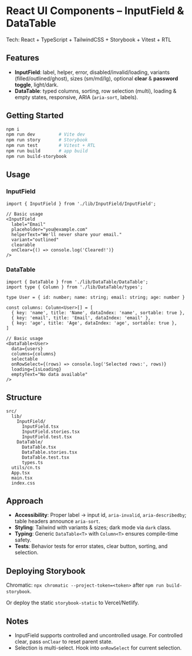 # React UI Components – InputField & DataTable

Tech: React + TypeScript + TailwindCSS + Storybook + Vitest + RTL

## Features
- **InputField**: label, helper, error, disabled/invalid/loading, variants (filled/outlined/ghost), sizes (sm/md/lg), optional **clear** & **password toggle**, light/dark.
- **DataTable**: typed columns, sorting, row selection (multi), loading & empty states, responsive, ARIA (`aria-sort`, labels).

## Getting Started
```bash
npm i
npm run dev         # Vite dev
npm run story       # Storybook
npm run test        # Vitest + RTL
npm run build       # app build
npm run build-storybook
```

## Usage

### InputField
```tsx
import { InputField } from './lib/InputField/InputField';

// Basic usage
<InputField 
  label="Email" 
  placeholder="you@example.com" 
  helperText="We'll never share your email." 
  variant="outlined"
  clearable
  onClear={() => console.log('Cleared!')}
/>
```

### DataTable
```tsx
import { DataTable } from './lib/DataTable/DataTable';
import type { Column } from './lib/DataTable/types';

type User = { id: number; name: string; email: string; age: number }

const columns: Column<User>[] = [
  { key: 'name', title: 'Name', dataIndex: 'name', sortable: true },
  { key: 'email', title: 'Email', dataIndex: 'email' },
  { key: 'age', title: 'Age', dataIndex: 'age', sortable: true },
]

// Basic usage
<DataTable<User> 
  data={users} 
  columns={columns} 
  selectable 
  onRowSelect={(rows) => console.log('Selected rows:', rows)}
  loading={isLoading}
  emptyText="No data available"
/>
```

## Structure
```
src/
  lib/
    InputField/
      InputField.tsx
      InputField.stories.tsx
      InputField.test.tsx
    DataTable/
      DataTable.tsx
      DataTable.stories.tsx
      DataTable.test.tsx
      types.ts
  utils/cn.ts
  App.tsx
  main.tsx
  index.css
```

## Approach
- **Accessibility**: Proper label → input id, `aria-invalid`, `aria-describedby`; table headers announce `aria-sort`.
- **Styling**: Tailwind with variants & sizes; dark mode via `dark` class.
- **Typing**: Generic `DataTable<T>` with `Column<T>` ensures compile-time safety.
- **Tests**: Behavior tests for error states, clear button, sorting, and selection.

## Deploying Storybook
Chromatic: `npx chromatic --project-token=<token>` after `npm run build-storybook`.

Or deploy the static `storybook-static` to Vercel/Netlify.

## Notes
- InputField supports controlled and uncontrolled usage. For controlled clear, pass `onClear` to reset parent state.
- Selection is multi-select. Hook into `onRowSelect` for current selection.
